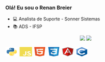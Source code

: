 ### Olá! Eu sou o Renan Breier

- 💻 Analista de Suporte - Sonner Sistemas
- 📚 ADS - IFSP

<div align="center">
  <img height="183em" src="https://github-readme-stats.vercel.app/api?username=renanbreier&show_icons=true&theme=bear&include_all_commits=true&count_private=true"/>
  <img height="183em" src="https://github-readme-stats.vercel.app/api/top-langs/?username=renanbreier&layout=donut-vertical&langs_count=7&theme=bear"/>
</div>

<div style="display: inline_block"><br>
  <img align="center" alt="Rafa-Python" height="30" width="40" src="https://raw.githubusercontent.com/devicons/devicon/master/icons/python/python-original.svg">
  <img align="center" alt="Rafa-Js" height="30" width="40" src="https://raw.githubusercontent.com/devicons/devicon/master/icons/javascript/javascript-plain.svg">
  <img align="center" alt="Rafa-HTML" height="30" width="40" src="https://raw.githubusercontent.com/devicons/devicon/master/icons/html5/html5-original.svg">
  <img align="center" alt="Rafa-CSS" height="30" width="40" src="https://raw.githubusercontent.com/devicons/devicon/master/icons/css3/css3-original.svg">
  <img align="center" alt="Renan-Algular" height="30" width="40" src="https://github.com/devicons/devicon/blob/master/icons/angularjs/angularjs-original.svg">
  <img align="center" alt="Rafa-React" height="30" width="40" src="https://raw.githubusercontent.com/devicons/devicon/master/icons/c/c-original.svg">
</div>
  
  ##

